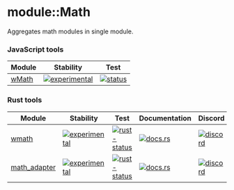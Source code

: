 # module::Math

Aggregates math modules in single module.

### JavaScript tools

| Module | Stability | Test |
|--------|------|-----------|
| [wMath](./module/js/wMath) | [![experimental](https://img.shields.io/badge/stability-experimental-orange.svg)](https://github.com/emersion/stability-badges#experimental) | [![status](https://github.com/Wandalen/wMath/actions/workflows/StandardPublish.yml/badge.svg)](https://github.com/Wandalen/wMath/actions/workflows/StandardPublish.yml) |

### Rust tools


| Module | Stability | Test | Documentation | Discord |
|--------|-----------|------|---------------|---------|
| [wmath](./module/rust/wmath) | [![experimental](https://img.shields.io/badge/stability-experimental-orange.svg)](https://github.com/emersion/stability-badges#experimental) | [![rust-status](https://github.com/Wandalen/wMath/actions/workflows/StandardRustPush.yml/badge.svg)](https://github.com/Wandalen/wMath/actions/workflows/StandardRustPush.yml) | [![docs.rs](https://img.shields.io/docsrs/wmath?logo=docs.rs)](https://docs.rs/wmath) | [![discord](https://img.shields.io/discord/872391416519737405?logo=discord)](https://discord.com/channels/872391416519737405/873176078305349662) |
| [math_adapter](./module/rust/math_adapter) | [![experimental](https://img.shields.io/badge/stability-experimental-orange.svg)](https://github.com/emersion/stability-badges#experimental) | [![rust-status](https://github.com/Wandalen/wMath/actions/workflows/StandardRustPush.yml/badge.svg)](https://github.com/Wandalen/wMath/actions/workflows/StandardRustPush.yml) | [![docs.rs](https://img.shields.io/docsrs/math_adapter?logo=docs.rs)](https://img.shields.io/docsrs/math_adapter) | [![discord](https://img.shields.io/discord/872391416519737405?logo=discord)](https://discord.com/channels/872391416519737405/873176078305349662) |
